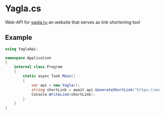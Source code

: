 # Yagla.cs
Web-API for [yagla.ru](https://yagla.ru/) an website that serves as link shortening tool

## Example
```cs
using YaglaApi;

namespace Application
{
    internal class Program
    {
        static async Task Main()
        {
            var api = new Yagla();
            string shortLink = await api.GenerateShortLink("https://example.com");
            Console.WriteLine(shortLink);
        }
    }
}
```
